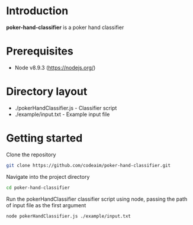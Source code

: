 # Introduction
**poker-hand-classifier** is a poker hand classifier

# Prerequisites
- Node v8.9.3 (https://nodejs.org/)

# Directory layout
- ./pokerHandClassifier.js - Classifier script
- ./example/input.txt - Example input file

# Getting started
Clone the repository
```bash
git clone https://github.com/codeaim/poker-hand-classifier.git
```

Navigate into the project directory
```bash
cd poker-hand-classifier
```

Run the pokerHandClassifier classifier script using node, passing the path of input file as the first argument
```bash
node pokerHandClassifier.js ./example/input.txt
```